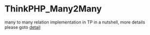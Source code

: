 # ThinkPHP_Many2Many
many to many relation implementation in TP in a nutshell, more details please goto [detail](https://github.com/wshcdr/msbboard_many2many/tree/master)
